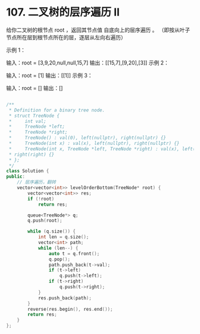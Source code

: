 # 107. 二叉树的层序遍历 II

给你二叉树的根节点 root ，返回其节点值 自底向上的层序遍历 。 （即按从叶子节点所在层到根节点所在的层，逐层从左向右遍历）

 

示例 1：


输入：root = [3,9,20,null,null,15,7]
输出：[[15,7],[9,20],[3]]
示例 2：

输入：root = [1]
输出：[[1]]
示例 3：

输入：root = []
输出：[]

```cpp

/**
 * Definition for a binary tree node.
 * struct TreeNode {
 *     int val;
 *     TreeNode *left;
 *     TreeNode *right;
 *     TreeNode() : val(0), left(nullptr), right(nullptr) {}
 *     TreeNode(int x) : val(x), left(nullptr), right(nullptr) {}
 *     TreeNode(int x, TreeNode *left, TreeNode *right) : val(x), left(left),
 * right(right) {}
 * };
 */
class Solution {
public:
    // 层序遍历，翻转
    vector<vector<int>> levelOrderBottom(TreeNode* root) {
        vector<vector<int>> res;
        if (!root)
            return res;

        queue<TreeNode*> q;
        q.push(root);

        while (q.size()) {
            int len = q.size();
            vector<int> path;
            while (len--) {
                auto t = q.front();
                q.pop();
                path.push_back(t->val);
                if (t->left)
                    q.push(t->left);
                if (t->right)
                    q.push(t->right);
            }
            res.push_back(path);
        }
        reverse(res.begin(), res.end());
        return res;
    }
};
```
